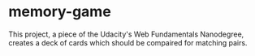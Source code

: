 # memory-game

This project, a piece of the Udacity's Web Fundamentals Nanodegree, creates a deck of cards which should be compaired for matching pairs.
